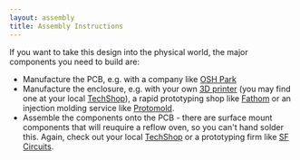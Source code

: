 ```yaml
---
layout: assembly
title: Assembly Instructions
---
```


If you want to take this design into the physical world, the major components
you need to build are:

* Manufacture the PCB, e.g. with a company like [OSH Park](http://oshpark.com/)
* Manufacture the enclosure, e.g. with your own [3D
  printer](http://store.makerbot.com/replicator2.html) (you may find one at your
  local [TechShop][]), a rapid prototyping shop like
  [Fathom](http://studiofathom.com/) or an injection molding service like
  [Protomold](http://www.protomold.com/).
* Assemble the components onto the PCB - there are surface mount components that
  will reuquire a reflow oven, so you can't hand solder this. Again, check out
  your local [TechShop][] or a prototyping firm like [SF
  Circuits](http://www.sfcircuits.com/).

[TechShop]: http://techshop.ws
